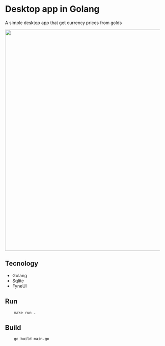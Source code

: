 # Desktop app in Golang
A simple desktop app that get currency prices from golds

<div align="center">
   <img src="https://repository-images.githubusercontent.com/620557050/ae1136e1-21e5-4448-afda-955b4616412c" width="720" />
</div>

## Tecnology
- Golang
- Sqlite
- FyneUI

## Run
```golang
    make run .
```
## Build
```golang
    go build main.go
```